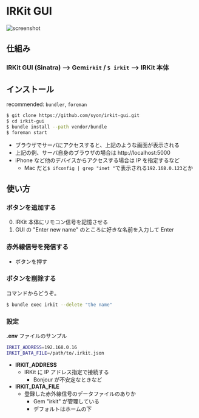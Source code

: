 IRKit GUI
=========

![screenshot](screenshot.png_)

## 仕組み

### IRKit GUI (Sinatra) --> Gem`irkit` / `$ irkit` --> IRKit 本体

## インストール

recommended: `bundler`, `foreman`

```bash
$ git clone https://github.com/syon/irkit-gui.git
$ cd irkit-gui
$ bundle install --path vendor/bundle
$ foreman start
```

- ブラウザでサーバにアクセスすると、上記のような画面が表示される
- 上記の例、サーバ自身のブラウザの場合は http://localhost:5000
- iPhone など他のデバイスからアクセスする場合は IP を指定するなど
    - Mac だと`$ ifconfig | grep "inet "`で表示される`192.168.0.123`とか

## 使い方

### ボタンを追加する
0. IRKit 本体にリモコン信号を記憶させる
0. GUI の "Enter new name" のところに好きな名前を入力して Enter

### 赤外線信号を発信する
- ボタンを押す

### ボタンを削除する
コマンドからどうぞ。
```bash
$ bundle exec irkit --delete "the name"
```

### 設定
__.env__ ファイルのサンプル
```bash
IRKIT_ADDRESS=192.168.0.16
IRKIT_DATA_FILE=/path/to/.irkit.json
```
- __IRKIT_ADDRESS__
    - IRKit に IP アドレス指定で接続する
        - Bonjour が不安定なときなど
- __IRKIT_DATA_FILE__
    - 登録した赤外線信号のデータファイルのありか
        - Gem "irkit" が管理している
        - デフォルトはホームの下
